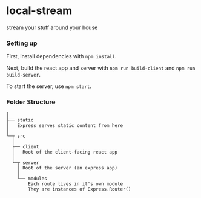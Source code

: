 # local-stream
stream your stuff around your house

### Setting up
First, install dependencies with `npm install`.

Next, build the react app and server with `npm run build-client` and `npm run build-server`.

To start the server, use `npm start`.

### Folder Structure
```
│
├── static
│   Express serves static content from here
│
└─┬ src
  │
  ├── client
  │   Root of the client-facing react app
  │
  └─┬ server
    │ Root of the server (an express app)
    │
    └── modules
        Each route lives in it's own module
        They are instances of Express.Router()
```
